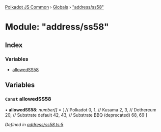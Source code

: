 [Polkadot JS Common](../README.md) › [Globals](../globals.md) › ["address/ss58"](_address_ss58_.md)

# Module: "address/ss58"

## Index

### Variables

* [allowedSS58](_address_ss58_.md#const-allowedss58)

## Variables

### `Const` allowedSS58

• **allowedSS58**: *number[]* = [
  // Polkadot
  0, 1,
  // Kusama
  2, 3,
  // Dothereum
  20,
  // Substrate default
  42, 43,
  // Substrate BBQ (deprecated)
  68, 69
]

*Defined in [address/ss58.ts:5](https://github.com/polkadot-js/common/blob/6b1caacf/packages/util-crypto/src/address/ss58.ts#L5)*
